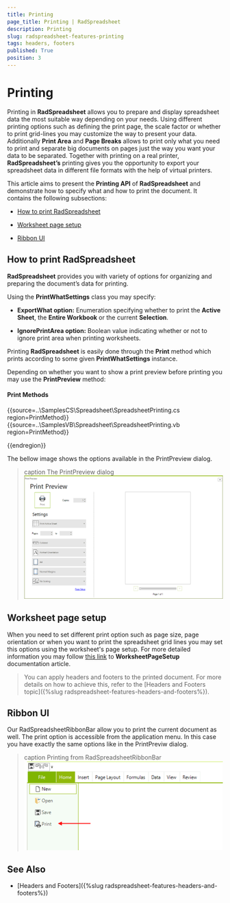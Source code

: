 ```yaml
---
title: Printing
page_title: Printing | RadSpreadsheet
description: Printing
slug: radspreadsheet-features-printing
tags: headers, footers
published: True
position: 3
---
```



# Printing

Printing in __RadSpreadsheet__ allows you to prepare and display spreadsheet data the most suitable way depending on your needs. Using different printing options such as defining the print page, the scale factor or whether to print grid-lines you may customize the way to present your data. Additionally __Print Area__ and __Page Breaks__ allows to print only what you need to print and separate big documents on pages just the way you want your data to be separated. Together with printing on a real printer, __RadSpreadsheet’s__ printing gives you the opportunity to export your spreadsheet data in different file formats with the help of virtual printers.
      

This article aims to present the __Printing API__ of __RadSpreadsheet__ and demonstrate how to specify what and how to print the document. It contains the following subsections:
      

* [How to print RadSpreadsheet](#how-to-print-radspreadsheet)

* [Worksheet page setup](#worksheet-page-setup)

* [Ribbon UI](#ribbon-ui)

## How to print RadSpreadsheet

__RadSpreadsheet__ provides you with variety of options for organizing and preparing the document’s data for printing.

Using the __PrintWhatSettings__ class you may specify:

* __ExportWhat option:__ Enumeration specifying whether to print the __Active Sheet__, the __Entire Workbook__ or the current __Selection__.

* __IgnorePrintArea option:__ Boolean value indicating whether or not to ignore print area when printing worksheets.

Printing __RadSpreadsheet__ is easily done through the __Print__ method which prints according to some given __PrintWhatSettings__ instance. 

Depending on whether you want to show a print preview before printing you may use the __PrintPreview__ method:

#### Print Methods

{{source=..\SamplesCS\Spreadsheet\SpreadsheetPrinting.cs region=PrintMethod}} 
{{source=..\SamplesVB\Spreadsheet\SpreadsheetPrinting.vb region=PrintMethod}}




{{endregion}}

The bellow image shows the options available in the PrintPreview dialog.

>caption The PrintPreview dialog
![RadSpreadsheet Printing](images/radspreadsheet-features-printing001.png)


## Worksheet page setup

When you need to set different print option such as page size, page orientation or when you want to print the spreadsheet grid lines you may set this options using the worksheet's page setup. For more detailed information you may follow [this link](https://docs.telerik.com/devtools/document-processing/libraries/radspreadprocessing/features/worksheetpagesetup) to __WorksheetPageSetup__ documentation article.
        

>You can apply headers and footers to the printed document. For more details on how to achieve this, refer to the [Headers and Footers topic]({%slug radspreadsheet-features-headers-and-footers%}).

## Ribbon UI

Our RadSpreadsheetRibbonBar allow you to print the current document as well. The print option is accessible from the application menu. In this case you have exactly the same options like in the PrintPreviw dialog. 

>caption Printing from RadSpreadsheetRibbonBar
![RadSpreadsheet Printing ](images/radspreadsheet-features-printing002.png)


## See Also

* [Headers and Footers]({%slug radspreadsheet-features-headers-and-footers%})
